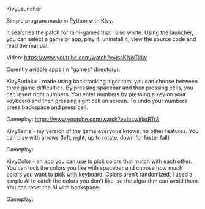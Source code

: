 KivyLauncher

Simple program made in Python with Kivy.

It searches the patch for mini-games that I also wrote. Using the launcher, you can select a game or app, play it, uninstall it, view the source code and read the manual. 

Video:
https://www.youtube.com/watch?v=lssKNivTkIw


Curently aviable apps (in "games" directory):

KivySudoku - made using backtracking algorithm, you can choose between three game difficulties. By pressing spacebar and then pressing cells, you can insert right numbers. You enter numbers by pressing a key on your keyboard and then pressing right cell on screen. To undo your numbers press backspace and press cell.

Gameplay:
https://www.youtube.com/watch?v=iocwkkoBTr8


KivyTetris - my version of the game everyone knows, no other features. You can play with arrows (left, right, up to rotate, down for faster fall)

Gameplay:


KivyColor - an app you can use to pick colors that match with each other. You can lock the colors you like with spacebar and choose how much colors you want to pick with keyboard. Colors aren't randomized, I used a simple AI to catch the colors you don't like, so the algorithm can avoid them. You can reset the AI with backspace.

Gameplay:
